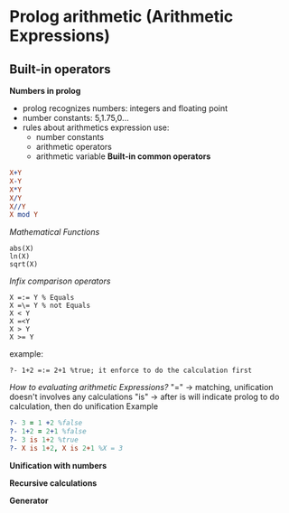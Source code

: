 # Prolog arithmetic (Arithmetic Expressions)

## Built-in operators
**Numbers in prolog** 
- prolog recognizes numbers: integers and floating point 
- number constants: 5,1.75,0...
- rules about arithmetics expression use:
	- number constants
	- arithmetic operators 
	- arithmetic variable 
**Built-in common operators**
```Prolog
X+Y
X-Y
X*Y
X/Y
X//Y
X mod Y
```
*Mathematical Functions* 
```
abs(X)
ln(X)
sqrt(X)
```

*Infix comparison operators*
```
X =:= Y % Equals 
X =\= Y % not Equals 
X < Y 
X =<Y
X > Y
X >= Y 
```
example:
```
?- 1+2 =:= 2+1 %true; it enforce to do the calculation first 
```
*How to evaluating arithmetic Expressions?*
"=" -> matching, unification doesn't involves any calculations 
"is" ->  after is will indicate prolog to do calculation, then do unification
Example
```prolog
?- 3 = 1 +2 %false 
?- 1+2 = 2+1 %false
?- 3 is 1+2 %true
?- X is 1+2, X is 2+1 %X = 3 
```


**Unification with numbers**

**Recursive calculations**

**Generator**




